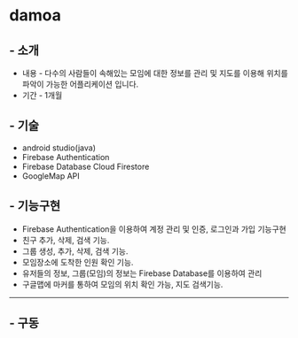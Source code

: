 # damoa

## - 소개
* 내용 - 다수의 사람들이 속해있는 모임에 대한 정보를 관리 및 지도를 이용해 위치를 파악이 가능한 어플리케이션 입니다.
* 기간 - 1개월

## - 기술
* android studio(java)   
* Firebase Authentication   
* Firebase Database Cloud Firestore   
* GoogleMap API    

## - 기능구현
* Firebase Authentication을 이용하여 계정 관리 및 인증, 로그인과 가입 기능구현   
* 친구 추가, 삭제, 검색 기능.   
* 그룹 생성, 추가, 삭제, 검색 기능.   
* 모임장소에 도착한 인원 확인 기능.   
* 유저들의 정보, 그룹(모임)의 정보는 Firebase Database를 이용하여 관리   
* 구글맵에 마커를 통하여 모임의 위치 확인 가능, 지도 검색기능.   

-----------------------------------------------------------------------------------------------------------------------

## - 구동
<img></img>

